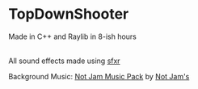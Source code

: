 # TopDownShooter

Made in C++ and Raylib in 8-ish hours
<br><br>

All sound effects made using [sfxr](https://www.drpetter.se/project_sfxr.html)
<br>

Background Music: [Not Jam Music Pack](https://not-jam.itch.io/not-jam-music-pack) by  [Not Jam's](https://not-jam.itch.io/)
